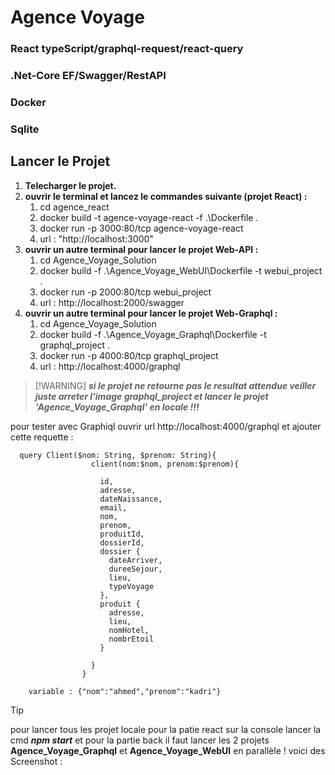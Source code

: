 # Agence Voyage
### React typeScript/graphql-request/react-query
### .Net-Core EF/Swagger/RestAPI 
### Docker 
### Sqlite

## Lancer le Projet

1) **Telecharger le projet.**
2) **ouvrir le terminal et lancez le commandes suivante (projet React) :**
   1) cd agence_react
   2) docker build -t agence-voyage-react -f .\Dockerfile .
   3) docker run -p 3000:80/tcp agence-voyage-react
   4) url : "http://localhost:3000"
3) **ouvrir un autre terminal pour lancer le projet Web-API :**
   1) cd Agence_Voyage_Solution
   2) docker build -f .\Agence_Voyage_WebUI\Dockerfile -t webui_project .
   3) docker run -p 2000:80/tcp webui_project
   4) url : http://localhost:2000/swagger
4) **ouvrir un autre terminal pour lancer le projet Web-Graphql :**
   1) cd Agence_Voyage_Solution
   2) docker build -f .\Agence_Voyage_Graphql\Dockerfile -t graphql_project .
   3) docker run -p 4000:80/tcp graphql_project
   4) url : http://localhost:4000/graphql
  
>  [!WARNING]
>  ***si le projet ne retourne pas le resultat attendue veiller juste arreter l'image graphql_project et lancer le projet 'Agence_Voyage_Graphql' en locale !!!***


pour tester avec Graphiql ouvrir url http://localhost:4000/graphql et ajouter cette requette :

```
  query Client($nom: String, $prenom: String){
                  client(nom:$nom, prenom:$prenom){
                  
                    id,
                    adresse,
                    dateNaissance,
                    email,
                    nom,
                    prenom,
                    produitId,
                    dossierId,
                    dossier {
                      dateArriver,
                      dureeSejour,
                      lieu,
                      typeVoyage
                    },
                    produit {
                      adresse,
                      lieu,
                      nomHotel,
                      nombrEtoil
                    }

                  }
                }

    variable : {"nom":"ahmed","prenom":"kadri"}
```

> [!TIP]
> pour lancer tous les projet locale pour la patie react sur la console lancer la cmd ***npm start***
> et pour la partie back il faut lancer les 2 projets **Agence_Voyage_Graphql** et **Agence_Voyage_WebUI** en parallèle !
> voici des Screenshot :
